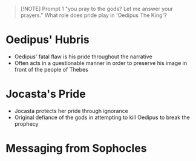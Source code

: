 
> [!NOTE] Prompt 1
 "you pray to the gods? Let me answer your prayers." What role does pride play in 'Oedipus The King'?
# Oedipus' Hubris
- Oedipus' fatal flaw is his pride throughout the narrative
- Often acts in a questionable manner in order to preserve his image in front of the people of Thebes
# Jocasta's Pride
- Jocasta protects her pride through ignorance
- Original defiance of the gods in attempting to kill Oedipus to break the prophecy
# Messaging from Sophocles
